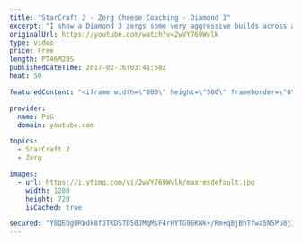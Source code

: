 ```yaml
---
title: "StarCraft 2 - Zerg Cheese Coaching - Diamond 3"
excerpt: "I show a Diamond 3 zergs some very aggressive builds across all 3 matchups. -- Watch live at https://www.twitch.tv/x5_pig"
originalUrl: https://youtube.com/watch?v=2wVY769Wvlk
type: video
price: Free
length: PT46M20S
publishedDateTime: 2017-02-16T03:41:58Z
heat: 50

featuredContent: "<iframe width=\"800\" height=\"500\" frameborder=\"0\" src=\"https://www.youtube.com/embed/2wVY769Wvlk\" allow=\"accelerometer; autoplay; encrypted-media; gyroscope; picture-in-picture\" allowfullscreen></iframe>"

provider:
  name: PiG
  domain: youtube.com

topics:
  - StarCraft 2
  - Zerg

images:
  - url: https://i.ytimg.com/vi/2wVY769Wvlk/maxresdefault.jpg
    width: 1280
    height: 720
    isCached: true

secured: "Y8QEOgORbdk8fJTKDSTD50JMqMsF4rHYTG96KWk+/Rm+qBjBhTfwa5N5Pu8jIhc+9rnAPoYJ1U79+qkpiv2MVOZOOsPDuayOUCbbUI2OxhEwpLBcmenVp9PDEyJ2Nq6QquWRkHeEFwN93CByxtpvtOLb9qKVTw7oZyVOGS//JYlSyysrsfrW5p1B2UIvnI4AjJMPnJeADvlnbchoeedJO6ao68BHjzBTrthscxg7RwN98XduRHj32EHQIfjSXyg23XUij1yisfwsp4ZkTXGvHuWk7bbDtia8O+DFWAQ4qfCxiNA13OzUjDmCyHmRFZCRgGJtlyvJTmgdKHJwr11U7jWqbk4HgFr7AwiFsJu142Er/RZrJhF/3a25pLN4p2CoYcl9ik094U78Sc5pTuUg0O0aSB/+dOP36a/WaOm0mQg=;4cD1r7ZFb8N7KBZL7lihzQ=="
---
```


